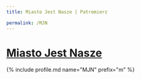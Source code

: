 ```yaml
---
title: Miasto Jest Nasze | Patromierz

permalink: /MJN
---
```


# [Miasto Jest Nasze](https://patronite.pl/MJN)

{% include profile.md name="MJN" prefix="m" %}
